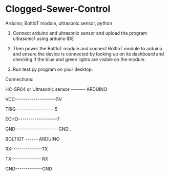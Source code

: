 # Clogged-Sewer-Control
Arduino, BoltIoT module, ultrasonic sensor, python

1. Connect arduino and ultrasonic sensor and upload the program ultrasonic1 using arduino IDE

2. Then power the BoltIoT module and connect BoltIoT module to arduino and ensure the device is connected by looking up on its dashboard and checking if the blue and green lights are visible on the module.

3. Run test.py program on your desktop.


Connections:

HC-SR04 or
Ultrasonic sensor  -------   ARDUINO

VCC--------------------5V

TRIG-------------------5

ECHO-------------------7

GND---------------------GND
.
.

BOLTIOT ------ ARDUINO

RX---------------TX

TX---------------RX

GND-------------GND


